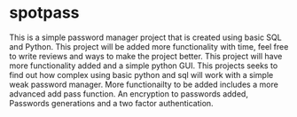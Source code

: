 # spotpass
This is a simple password manager project that is created using basic SQL and Python. This project will be added more functionality with time, feel free to write reviews and ways to make the project better.
This project will have more functionality added and a simple python GUI. This projects seeks to find out how complex using basic python and sql will work with a simple weak password manager. 
More functionailty to be added includes a more advanced add pass function. An encryption to passwords added, Passwords generations and a two factor authentication.

